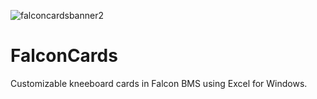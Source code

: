 ![falconcardsbanner2](https://user-images.githubusercontent.com/14366399/221242172-d2b5e390-6483-4d00-ae75-c9c9c96db8df.jpg)
# FalconCards
Customizable kneeboard cards in Falcon BMS using Excel for Windows.
